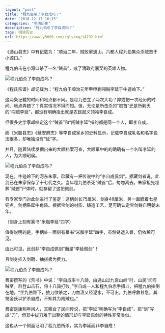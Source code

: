 ```yaml
---
layout: "post"
title: "程九伯杀了李自成吗？"
date: "2018-12-17 16:15"
categories: "明清历史"
description: "程九伯杀了李自成吗？"
tags: 明清历史
url: https://www.y5000.com/zgls/mq/14792.html
---
```






《通山县志》中有记载为：“顺治二年，贼败窜通山，六都人程九伯集众杀贼首于小源口。”

程九伯击在小源口杀了一名“贼首”，成了清政府嘉奖的英雄人物。

![程九伯杀了李自成吗？](/uploads/allimg/170223/6-1F223153639115.JPG)

《程氏宗谱》却记载为：“程九伯于顺治元年甲申剿闯贼李延于牛迹岭下。”

这两条记载的时间和地点都不同。是程九伯立了两次大功？抑或把一次经历的时间、地点弄错了？真实情况不得而知。但，无论是所击杀的“贼首”还是所剿灭的“闯贼李延”，都没有明确指出就是农民起义领袖李自成。

但很多史学家却咬定这个“贼首”和“闯贼李延”指的都是同一个人，即李自成。

而《米脂县志》《延安府志》等李自成家乡的史料显示，记载李自成乳名和名字说法很多，却唯独没有“延”字。

并且，随着陆续发掘出来的大顺档案可查，大顺军中的的确确有一个名叫李延的人，为大顺昭侯。

![程九伯杀了李自成吗？](/uploads/allimg/170223/6-1F223153PK19.JPG)

现在，牛迹岭下的河东朱家，珍藏有一把传说中的“李自成佩剑”。据藏剑者说，此剑已在朱家保存了十七代之久。当年程九伯杀死“贼首”后，匆匆离去。朱家祖先埋葬“贼首”尸体时，就存留了这把佩剑。

有专家专门对此剑进行了鉴定：这柄剑长75厘米，剑身48厘米，另一面嵌着七星铜点，剑柄系犀牛角质。根据宝剑的材质、铸造工艺，足可确认定宝剑铸自明朝末年。

（剑身上刻有篆书“米脂李延”四字）

值得说明的是，手柄处一面刻有篆书“米脂李延”四字，虽然锈透入骨，仍依稀可见。

由此可见，此剑非“李自成佩剑”而是“李延佩剑”！

且剑身插入剑鞘，抽拔极为费力。

![程九伯杀了李自成吗？](/uploads/allimg/170223/6-1F223153I5B2.JPG)

费密撰写的《荒书》中说：“李自成率十八骑，由通山过九宫山岭”时，山民“闻有贼至，群登山击石，将十八骑打败。”李自成一人和程九伯赤手搏斗，把程九伯摔倒在地，“坐九伯臀下，抽刀欲杀之，刀血渍又经泥水，不可出。九伯呼救甚急，其甥金氏以铲杀自成，不知其为闯贼也。”

费密是康熙年间人，其糅合了民间传说，把“李延”明确写为“李自成”，把“剑”写成“刀”，但其中拔刀难于出鞘的情形却与李延佩剑的特性非常类似。

这也从一个侧面证明了程九伯所杀，实为李延而非李自成！
